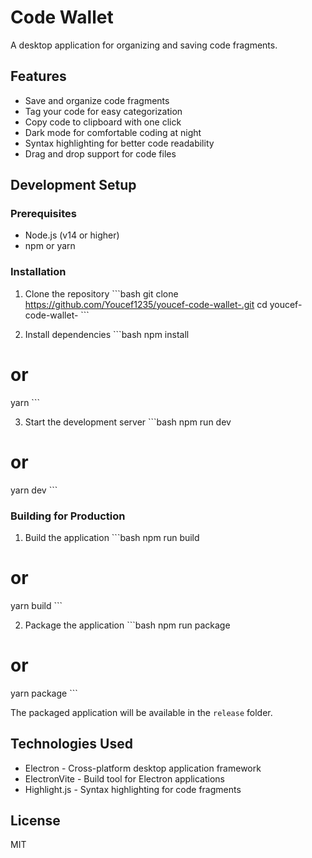 # Code Wallet

A desktop application for organizing and saving code fragments.

## Features

- Save and organize code fragments
- Tag your code for easy categorization
- Copy code to clipboard with one click
- Dark mode for comfortable coding at night
- Syntax highlighting for better code readability
- Drag and drop support for code files

## Development Setup

### Prerequisites

- Node.js (v14 or higher)
- npm or yarn

### Installation

1. Clone the repository
\`\`\`bash
git clone https://github.com/Youcef1235/youcef-code-wallet-.git
cd youcef-code-wallet-
\`\`\`

2. Install dependencies
\`\`\`bash
npm install
# or
yarn
\`\`\`

3. Start the development server
\`\`\`bash
npm run dev
# or
yarn dev
\`\`\`

### Building for Production

1. Build the application
\`\`\`bash
npm run build
# or
yarn build
\`\`\`

2. Package the application
\`\`\`bash
npm run package
# or
yarn package
\`\`\`

The packaged application will be available in the `release` folder.

## Technologies Used

- Electron - Cross-platform desktop application framework
- ElectronVite - Build tool for Electron applications
- Highlight.js - Syntax highlighting for code fragments

## License

MIT
